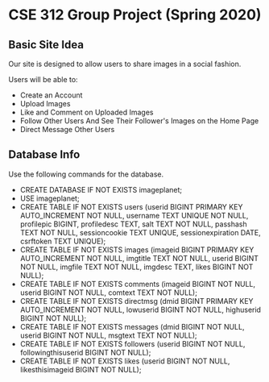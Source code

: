 # CSE 312 Group Project (Spring 2020)
## Basic Site Idea
Our site is designed to allow users to share images in a social fashion.

Users will be able to:
* Create an Account
* Upload Images
* Like and Comment on Uploaded Images
* Follow Other Users And See Their Follower's Images on the Home Page
* Direct Message Other Users

## Database Info
Use the following commands for the database.
* CREATE DATABASE IF NOT EXISTS imageplanet;
* USE imageplanet;
* CREATE TABLE IF NOT EXISTS users (userid BIGINT PRIMARY KEY AUTO_INCREMENT NOT NULL, 
                                    username TEXT UNIQUE NOT NULL, 
                                    profilepic BIGINT,
                                    profiledesc TEXT,
                                    salt TEXT NOT NULL,
                                    passhash TEXT NOT NULL,
                                    sessioncookie TEXT UNIQUE,
                                    sessionexpiration DATE,
                                    csrftoken TEXT UNIQUE);
* CREATE TABLE IF NOT EXISTS images (imageid BIGINT PRIMARY KEY AUTO_INCREMENT NOT NULL, 
                                     imgtitle TEXT NOT NULL, 
                                     userid BIGINT NOT NULL,
                                     imgfile TEXT NOT NULL,
                                     imgdesc TEXT,
                                     likes BIGINT NOT NULL);
* CREATE TABLE IF NOT EXISTS comments (imageid BIGINT NOT NULL,
                                       userid BIGINT NOT NULL, 
                                       comtext TEXT NOT NULL);    
* CREATE TABLE IF NOT EXISTS directmsg (dmid BIGINT PRIMARY KEY AUTO_INCREMENT NOT NULL,
                                        lowuserid BIGINT NOT NULL, 
                                        highuserid BIGINT NOT NULL); 
* CREATE TABLE IF NOT EXISTS messages (dmid BIGINT NOT NULL,
                                       userid BIGINT NOT NULL, 
                                       msgtext TEXT NOT NULL);                                         
* CREATE TABLE IF NOT EXISTS followers (userid BIGINT NOT NULL, 
                                        followingthisuserid BIGINT NOT NULL); 
* CREATE TABLE IF NOT EXISTS likes (userid BIGINT NOT NULL, 
                                    likesthisimageid BIGINT NOT NULL);                                          
                                        
                                    
                                    
                                    
                                    
                                    


